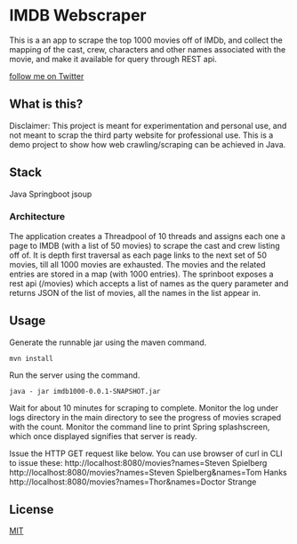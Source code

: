 # IMDB Webscraper 

This is a an app to scrape the top 1000 movies off of IMDb, and collect the mapping of the cast, crew, characters and other names associated with the movie, and make it available for query through REST api.


[follow me on Twitter](https://twitter.com/atul555)


## What is this?

Disclaimer: This project is meant for experimentation and personal use, and not meant to scrap the third party website for professional use.
This is a demo project to show how web crawling/scraping can be achieved in Java. 


## Stack
Java Springboot
jsoup


### Architecture

The application creates a Threadpool of 10 threads and assigns each one a page to IMDB (with a list of 50 movies) to scrape the cast and crew listing off of. It is depth first traversal as each page links to the next set of 50 movies, till all 1000 movies are exhausted.
The movies and the related entries are stored in a map (with 1000 entries). 
The sprinboot exposes a rest api (/movies) which accepts a list of names as the query parameter and returns JSON  of the list of movies, all the  names in the list appear in.  

## Usage

Generate the runnable jar using the maven command.

```
mvn install
```

Run the server using the command.

```
java - jar imdb1000-0.0.1-SNAPSHOT.jar
```

Wait for about 10 minutes for scraping to complete. Monitor the log under logs directory in the main directory to see the progress of movies scraped with the count. Monitor the command line to print Spring splashscreen, which once displayed signifies that server is ready.

Issue the HTTP GET request like below. You can use browser of curl in CLI to issue these:
http://localhost:8080/movies?names=Steven Spielberg
http://localhost:8080/movies?names=Steven Spielberg&names=Tom Hanks
http://localhost:8080/movies?names=Thor&names=Doctor Strange

## License

[MIT](LICENSE)
